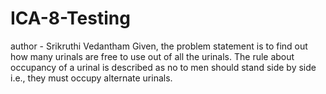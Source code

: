 # ICA-8-Testing
author - Srikruthi Vedantham
Given, the problem statement is to find out how many urinals are free to use out of all the urinals. The rule about occupancy of a urinal is described as no to men should stand side by side i.e., they must occupy alternate urinals.
